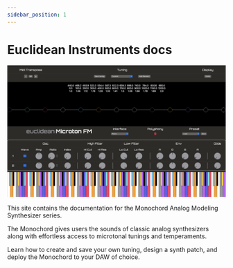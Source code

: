 ```yaml
---
sidebar_position: 1
---
```


# Euclidean Instruments docs

![Monochord Interface](/img/interface_with_keyboard.png)

This site contains the documentation for the Monochord Analog Modeling Synthesizer series.

The Monochord gives users the sounds of classic analog synthesizers along with effortless access to microtonal tunings and temperaments.

Learn how to create and save your own tuning, design a synth patch, and deploy the Monochord to your DAW of choice.